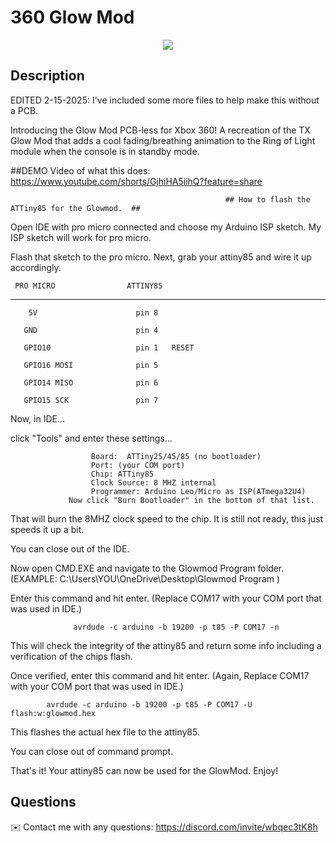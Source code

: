 # 360 Glow Mod 

<p align="center">
  <img src="/Wiring Diagrams/attiny_GlowMod_Soldering.jpg"> 
</p> 

## Description
  
EDITED 2-15-2025: I've included some more files to help make this without a PCB.

Introducing the Glow Mod PCB-less for Xbox 360! A recreation of the TX Glow Mod that adds a cool fading/breathing animation to the Ring of Light module when the console is in standby mode. 

##DEMO Video of what this does: https://www.youtube.com/shorts/GjhiHA5iihQ?feature=share



                                                    ## How to flash the ATTiny85 for the Glowmod.  ##



Open IDE with pro micro connected and choose my Arduino ISP sketch. My ISP sketch will work for pro micro. 

Flash that sketch to the pro micro. Next, grab your attiny85 and wire it up accordingly.

     PRO MICRO                ATTINY85
   _______________________________________

        5V                      pin 8

       GND                      pin 4

       GPIO10                   pin 1   RESET

       GPIO16 MOSI              pin 5

       GPIO14 MISO              pin 6

       GPIO15 SCK               pin 7 



Now, in IDE... 

click "Tools" and enter these settings...
        
                      Board:  ATTiny25/45/85 (no bootloader)
                      Port: (your COM port)
                      Chip: ATTiny85
                      Clock Source: 8 MHZ internal 
                      Programmer: Arduino Leo/Micro as ISP(ATmega32U4) 
                 Now click "Burn Bootloader" in the bottom of that list.

That will burn the 8MHZ clock speed to the chip. It is still not ready, this just speeds it up a bit.


You can close out of the IDE.


Now open CMD.EXE and navigate to the Glowmod Program folder. (EXAMPLE:  C:\Users\YOU\OneDrive\Desktop\Glowmod Program )

Enter this command and hit enter.  (Replace COM17 with your COM port that was used in IDE.)

                  avrdude -c arduino -b 19200 -p t85 -P COM17 -n

This will check the integrity of the attiny85 and return some info including a verification of the chips flash.

Once verified, enter this command and hit enter.  (Again, Replace COM17 with your COM port that was used in IDE.)
            
            avrdude -c arduino -b 19200 -p t85 -P COM17 -U flash:w:glowmod.hex

This flashes the actual hex file to the attiny85.

You can close out of command prompt.

That's it! Your attiny85 can now be used for the GlowMod.            Enjoy!   


  
## Questions
✉️ Contact me with any questions: https://discord.com/invite/wbqec3tK8h

    
